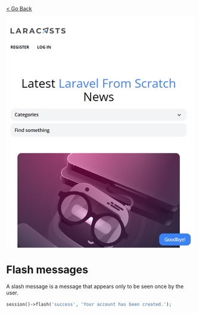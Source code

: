 [< Go Back](../README.md)

![browser image](./images/image04.png)

# Flash messages

A slash message is a message that appears only to be seen once by the user.

```php
session()->flash('success', 'Your account has been created.');
```